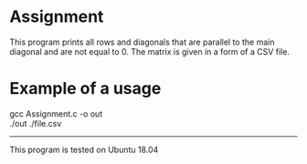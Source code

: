 # Assignment
This program prints all rows and diagonals that are parallel to the main diagonal and are not equal to 0.
The matrix is given in a form of a CSV file.
# Example of a usage
gcc Assignment.c -o out <br />
./out ./file.csv
____________________________
This program is tested on Ubuntu 18.04
